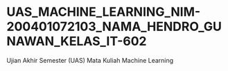 # UAS_MACHINE_LEARNING_NIM-200401072103_NAMA_HENDRO_GUNAWAN_KELAS_IT-602
Ujian Akhir Semester (UAS) Mata Kuliah Machine Learning
